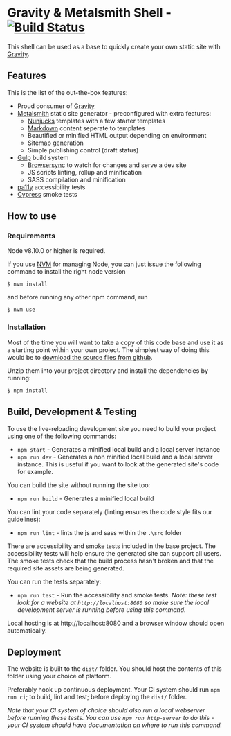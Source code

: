 # Gravity & Metalsmith Shell - [![Build Status](https://travis-ci.org/dw-buildit/gravity-metalsmith-shell.svg?branch=master)](https://travis-ci.org/dw-buildit/gravity-metalsmith-shell)

This shell can be used as a base to quickly create your own static site with [Gravity](https://github.com/buildit/gravity-ui-sass).

## Features

This is the list of the out-the-box features:
- Proud consumer of [Gravity](https://github.com/buildit/gravity-ui-sass)
- [Metalsmith](https://metalsmith.io/) static site generator - preconfigured with extra features:
  - [Nunjucks](https://mozilla.github.io/nunjucks/) templates with a few starter templates
  - [Markdown](https://en.wikipedia.org/wiki/Markdown) content seperate to templates
  - Beautified or minified HTML output depending on environment
  - Sitemap generation
  - Simple publishing control (draft status)
- [Gulp](https://gulpjs.com/) build system
  - [Browsersync](https://www.browsersync.io/) to watch for changes and serve a dev site
  - JS scripts linting, rollup and minification
  - SASS compilation and minification
- [pa11y](http://pa11y.org/) accessibility tests
- [Cypress](https://www.cypress.io/) smoke tests

## How to use

### Requirements

Node v8.10.0 or higher is required.

If you use [NVM](https://github.com/creationix/nvm) for managing Node, you can just issue the following command to install the right node version

    $ nvm install

and before running any other npm command, run

    $ nvm use

### Installation

Most of the time you will want to take a copy of this code base and use it as a starting point within your own project.
The simplest way of doing this would be to [download the source files from github](https://github.com/dw-buildit/gravity-metalsmith-shell/archive/master.zip).

Unzip them into your project directory and install the dependencies by running:

    $ npm install

## Build, Development & Testing

To use the live-reloading development site you need to build your project using one of the following commands:
- `npm start` - Generates a minified local build and a local server instance
- `npm run dev` - Generates a non minified local build and a local server instance. This is useful if you want to look at the generated site's code for example.

You can build the site without running the site too:
- `npm run build` - Generates a minified local build

You can lint your code separately (linting ensures the code style fits our guidelines):

- `npm run lint` - lints the js and sass within the `.\src` folder

There are accessibility and smoke tests included in the base project.
The accessibility tests will help ensure the generated site can support all users.
The smoke tests check that the build process hasn't broken and that the required site assets are being generated.

You can run the tests separately:

- `npm run test` - Run the accessibility and smoke tests. *Note: these test look for a website at `http://localhost:8080` so make sure the local development server is running before using this command.*

Local hosting is at http://localhost:8080 and a browser window should open automatically.

## Deployment

The website is built to the `dist/` folder. You should host the contents of this folder using your choice of platform.

Preferably hook up continuous deployment. Your CI system should run `npm run ci`; to build, lint and test; before deploying the `dist/` folder.

*Note that your CI system of choice should also run a local webserver before running these tests. You can use `npm run http-server` to do this - your CI system should have documentation on where to run this command.*  

